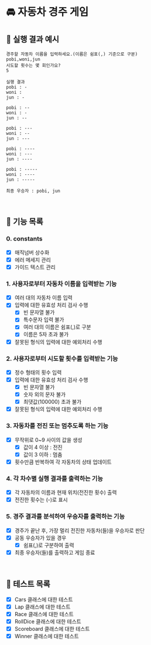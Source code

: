 # 🚘 자동차 경주 게임

## 🚀 실행 결과 예시

```
경주할 자동차 이름을 입력하세요.(이름은 쉼표(,) 기준으로 구분)
pobi,woni,jun
시도할 횟수는 몇 회인가요?
5

실행 결과
pobi : -
woni :
jun : -

pobi : --
woni : -
jun : --

pobi : ---
woni : --
jun : ---

pobi : ----
woni : ---
jun : ----

pobi : -----
woni : ----
jun : -----

최종 우승자 : pobi, jun
```

<br />

## 🚀 기능 목록

### 0. constants

- [x] 매직넘버 상수화
- [x] 에러 메세지 관리
- [x] 가이드 텍스트 관리

### 1. 사용자로부터 자동차 이름을 입력받는 기능

- [x] 여러 대의 자동차 이름 입력
- [x] 입력에 대한 유효성 처리 검사 수행
  - [x] 빈 문자열 불가
  - [x] 특수문자 입력 불가
  - [x] 여러 대의 이름은 쉼표(,)로 구분
  - [x] 이름은 5자 초과 불가
- [x] 잘못된 형식의 입력에 대한 예외처리 수행

### 2. 사용자로부터 시도할 횟수를 입력받는 기능

- [x] 정수 형태의 횟수 입력
- [x] 입력에 대한 유효성 처리 검사 수행
  - [x] 빈 문자열 불가
  - [x] 숫자 외의 문자 불가
  - [x] 최댓값(100000) 초과 불가
- [x] 잘못된 형식의 입력에 대한 예외처리 수행

### 3. 자동차를 전진 또는 멈추도록 하는 기능

- [x] 무작위로 0~9 사이의 값을 생성
  - [x] 값이 4 이상 : 전진
  - [x] 값이 3 이하 : 멈춤
- [x] 횟수만큼 반복하여 각 자동차의 상태 업데이트

### 4. 각 차수별 실행 결과를 출력하는 기능

- [x] 각 자동차의 이름과 현재 위치(전진한 횟수) 출력
- [x] 전진한 횟수는 (-)로 표시

### 5. 경주 결과를 분석하여 우승자를 출력하는 기능

- [x] 경주가 끝난 후, 가장 멀리 전진한 자동차(들)을 우승자로 판단
- [x] 공동 우승자가 있을 경우
  - [x] 쉼표(,)로 구분하여 출력
- [x] 최종 우승자(들)를 출력하고 게임 종료

<br />

## 🚀 테스트 목록
- [x] Cars 클래스에 대한 테스트
- [x] Lap 클래스에 대한 테스트
- [x] Race 클래스에 대한 테스트
- [x] RollDice 클래스에 대한 테스트
- [x] Scoreboard 클래스에 대한 테스트
- [x] Winner 클래스에 대한 테스트